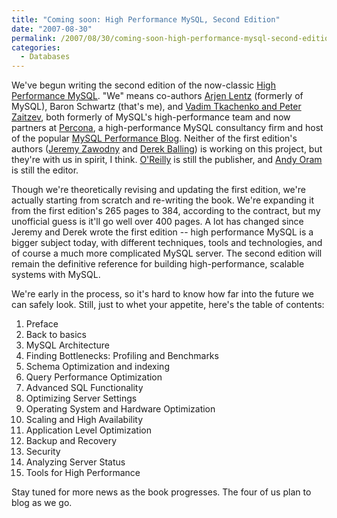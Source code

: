 ```yaml
---
title: "Coming soon: High Performance MySQL, Second Edition"
date: "2007-08-30"
permalink: /2007/08/30/coming-soon-high-performance-mysql-second-edition/
categories:
  - Databases
---
```

We've begun writing the second edition of the now-classic [High Performance MySQL][1]. "We" means co-authors [Arjen Lentz][2] (formerly of MySQL), Baron Schwartz (that's me), and [Vadim Tkachenko and Peter Zaitzev][3], both formerly of MySQL's high-performance team and now partners at [Percona][4], a high-performance MySQL consultancy firm and host of the popular [MySQL Performance Blog][3]. Neither of the first edition's authors ([Jeremy Zawodny][5] and [Derek Balling][6]) is working on this project, but they're with us in spirit, I think. [O'Reilly][7] is still the publisher, and [Andy Oram][8] is still the editor.

Though we're theoretically revising and updating the first edition, we're actually starting from scratch and re-writing the book. We're expanding it from the first edition's 265 pages to 384, according to the contract, but my unofficial guess is it'll go well over 400 pages. A lot has changed since Jeremy and Derek wrote the first edition -- high performance MySQL is a bigger subject today, with different techniques, tools and technologies, and of course a much more complicated MySQL server. The second edition will remain the definitive reference for building high-performance, scalable systems with MySQL.

We're early in the process, so it's hard to know how far into the future we can safely look. Still, just to whet your appetite, here's the table of contents:

1.  Preface
2.  Back to basics
3.  MySQL Architecture
4.  Finding Bottlenecks: Profiling and Benchmarks
5.  Schema Optimization and indexing
6.  Query Performance Optimization
7.  Advanced SQL Functionality
8.  Optimizing Server Settings
9.  Operating System and Hardware Optimization
10. Scaling and High Availability
11. Application Level Optimization
12. Backup and Recovery
13. Security
14. Analyzing Server Status
15. Tools for High Performance

Stay tuned for more news as the book progresses. The four of us plan to blog as we go.

 [1]: http://www.amazon.com/gp/product/0596101716/105-0152911-3339656?ie=UTF8&#038;tag=xaprb-20&#038;linkCode=xm2&#038;camp=1789&#038;creativeASIN=0596101716
 [2]: http://lentz.com.au/
 [3]: http://www.mysqlperformanceblog.com/
 [4]: http://www.percona.com/
 [5]: http://jeremy.zawodny.com/
 [6]: http://www.oreillynet.com/pub/au/1759
 [7]: http://www.oreilly.com/
 [8]: http://www.oreillynet.com/pub/au/36
